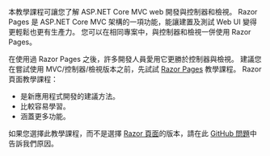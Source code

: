 本教學課程可讓您了解 ASP.NET Core MVC web 開發與控制器和檢視。 Razor Pages 是 ASP.NET Core MVC 架構的一項功能，能讓建置及測試 Web UI 變得更輕鬆也更有生產力。 您可以在相同專案中，與控制器和檢視一併使用 Razor Pages。

在使用過 Razor Pages 之後，許多開發人員愛用它更勝於控制器與檢視。 建議您在嘗試使用 MVC/控制器/檢視版本之前，先試試 [Razor Pages](xref:tutorials/razor-pages/razor-pages-start) 教學課程。 Razor 頁面教學課程：

* 是新應用程式開發的建議方法。
* 比較容易學習。
* 涵蓋更多功能。

如果您選擇此教學課程，而不是選擇 [Razor 頁面](xref:tutorials/razor-pages/razor-pages-start)的版本，請在此 [GitHub 問題](https://github.com/aspnet/Docs/issues/6146)中告訴我們原因。
